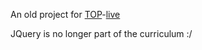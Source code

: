 An old project for [TOP](https://www.theodinproject.com/courses/web-development-101/lessons/javascript-and-jquery)-[live](https://0zra.github.io/Odin-sketchpad/)

JQuery is no longer part of the curriculum :/

